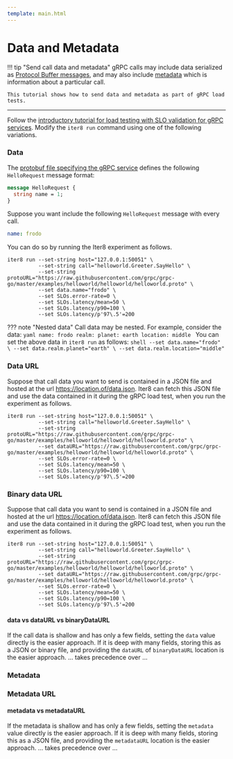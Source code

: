 ```yaml
---
template: main.html
---
```


# Data and Metadata

!!! tip "Send call data and metadata"
    gRPC calls may include data serialized as [Protocol Buffer messages](https://grpc.io/docs/what-is-grpc/introduction/#working-with-protocol-buffers), and may also include [metadata](https://grpc.io/docs/what-is-grpc/core-concepts/#metadata) which is information about a particular call. 
    
    This tutorial shows how to send data and metadata as part of gRPC load tests.

***

Follow the [introductory tutorial for load testing with SLO validation for gRPC services](unary.md). Modify the `iter8 run` command using one of the following variations.

### Data

The [protobuf file specifying the gRPC service](https://raw.githubusercontent.com/grpc/grpc-go/master/examples/helloworld/helloworld/helloworld.proto) defines the following `HelloRequest` message format:
```protobuf
message HelloRequest {
  string name = 1;
}
```

Suppose you want include the following `HelloRequest` message with every call.
```yaml
name: frodo
```

You can do so by running the Iter8 experiment as follows.
```shell
iter8 run --set-string host="127.0.0.1:50051" \
          --set-string call="helloworld.Greeter.SayHello" \
          --set-string protoURL="https://raw.githubusercontent.com/grpc/grpc-go/master/examples/helloworld/helloworld/helloworld.proto" \
          --set data.name="frodo" \
          --set SLOs.error-rate=0 \
          --set SLOs.latency/mean=50 \
          --set SLOs.latency/p90=100 \
          --set SLOs.latency/p'97\.5'=200
```

??? note "Nested data"
    Call data may be nested. For example, consider the data:
    ```yaml
    name: frodo
    realm:
      planet: earth
      location: middle
    ```
    You can set the above data in `iter8 run` as follows:
    ```shell
    --set data.name="frodo" \
    --set data.realm.planet="earth" \
    --set data.realm.location="middle" 
    ```

### Data URL
Suppose that call data you want to send is contained in a JSON file and hosted at the url https://location.of/data.json. Iter8 can fetch this JSON file and use the data contained in it during the gRPC load test, when you run the experiment as follows.

```shell
iter8 run --set-string host="127.0.0.1:50051" \
          --set-string call="helloworld.Greeter.SayHello" \
          --set-string protoURL="https://raw.githubusercontent.com/grpc/grpc-go/master/examples/helloworld/helloworld/helloworld.proto" \
          --set dataURL="https://raw.githubusercontent.com/grpc/grpc-go/master/examples/helloworld/helloworld/helloworld.proto" \
          --set SLOs.error-rate=0 \
          --set SLOs.latency/mean=50 \
          --set SLOs.latency/p90=100 \
          --set SLOs.latency/p'97\.5'=200
```

### Binary data URL
Suppose that call data you want to send is contained in a JSON file and hosted at the url https://location.of/data.json. Iter8 can fetch this JSON file and use the data contained in it during the gRPC load test, when you run the experiment as follows.

```shell
iter8 run --set-string host="127.0.0.1:50051" \
          --set-string call="helloworld.Greeter.SayHello" \
          --set-string protoURL="https://raw.githubusercontent.com/grpc/grpc-go/master/examples/helloworld/helloworld/helloworld.proto" \
          --set dataURL="https://raw.githubusercontent.com/grpc/grpc-go/master/examples/helloworld/helloworld/helloworld.proto" \
          --set SLOs.error-rate=0 \
          --set SLOs.latency/mean=50 \
          --set SLOs.latency/p90=100 \
          --set SLOs.latency/p'97\.5'=200
```


#### data vs dataURL vs binaryDataURL
If the call data is shallow and has only a few fields, setting the `data` value directly is the easier approach. If it is deep with many fields, storing this as a JSON or binary file, and providing the `dataURL` of `binaryDataURL` location is the easier approach. ... takes precedence over ...

### Metadata
### Metadata URL

#### metadata vs metadataURL
If the metadata is shallow and has only a few fields, setting the `metadata` value directly is the easier approach. If it is deep with many fields, storing this as a JSON file, and providing the `metadataURL` location is the easier approach. ... takes precedence over ...

